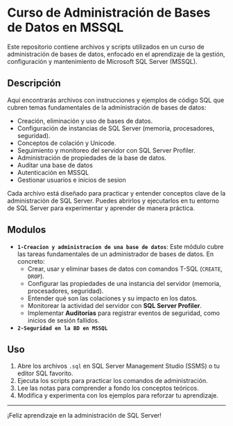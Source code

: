 # Curso de Administración de Bases de Datos en MSSQL

Este repositorio contiene archivos y scripts utilizados en un curso de administración de bases de datos, enfocado en el aprendizaje de la gestión, configuración y mantenimiento de Microsoft SQL Server (MSSQL).

## Descripción
Aquí encontrarás archivos con instrucciones y ejemplos de código SQL que cubren temas fundamentales de la administración de bases de datos:

- Creación, eliminación y uso de bases de datos.
- Configuración de instancias de SQL Server (memoria, procesadores, seguridad).
- Conceptos de colación y Unicode.
- Seguimiento y monitoreo del servidor con SQL Server Profiler.
- Administración de propiedades de la base de datos.
- Auditar una base de datos
- Autenticación en MSSQL
- Gestionar usuarios e inicios de sesion

Cada archivo está diseñado para practicar y entender conceptos clave de la administración de SQL Server. Puedes abrirlos y ejecutarlos en tu entorno de SQL Server para experimentar y aprender de manera práctica.

## Modulos

- **`1-Creacion y administracion de una base de datos`**: Este módulo cubre las tareas fundamentales de un administrador de bases de datos. En concreto:
  - Crear, usar y eliminar bases de datos con comandos T-SQL (`CREATE`, `DROP`).
  - Configurar las propiedades de una instancia del servidor (memoria, procesadores, seguridad).
  - Entender qué son las colaciones y su impacto en los datos.
  - Monitorear la actividad del servidor con **SQL Server Profiler**.
  - Implementar **Auditorías** para registrar eventos de seguridad, como inicios de sesión fallidos.
- **`2-Seguridad en la BD en MSSQL`**

## Uso
1. Abre los archivos `.sql` en SQL Server Management Studio (SSMS) o tu editor SQL favorito.
2. Ejecuta los scripts para practicar los comandos de administración.
3. Lee las notas para comprender a fondo los conceptos teóricos.
4. Modifica y experimenta con los ejemplos para reforzar tu aprendizaje.

---
¡Feliz aprendizaje en la administración de SQL Server!
